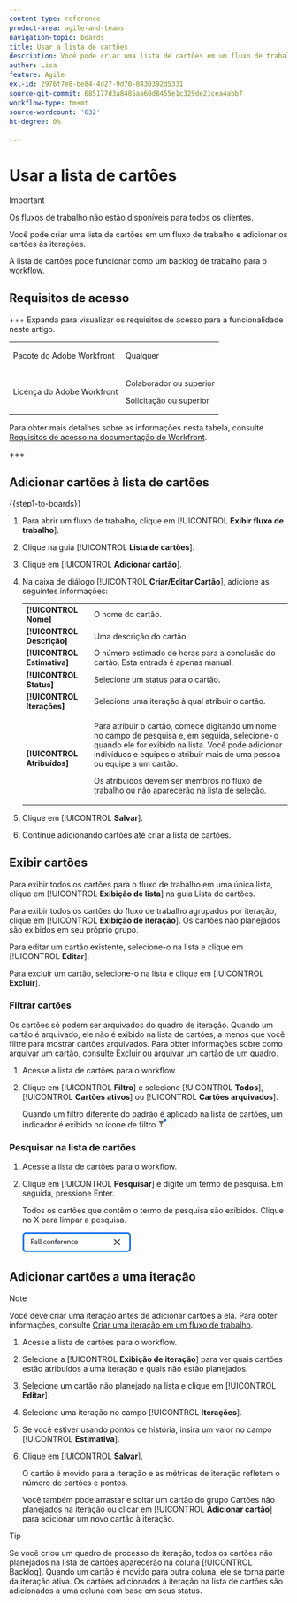 ```yaml
---
content-type: reference
product-area: agile-and-teams
navigation-topic: boards
title: Usar a lista de cartões
description: Você pode criar uma lista de cartões em um fluxo de trabalho e adicionar os cartões às iterações.
author: Lisa
feature: Agile
exl-id: 2976f7e8-be84-4d27-9d70-8430392d5331
source-git-commit: 685177d3a8485aa60d8455e1c329de21cea4abb7
workflow-type: tm+mt
source-wordcount: '632'
ht-degree: 0%

---
```


# Usar a lista de cartões

>[!IMPORTANT]
>
>Os fluxos de trabalho não estão disponíveis para todos os clientes.

Você pode criar uma lista de cartões em um fluxo de trabalho e adicionar os cartões às iterações.

A lista de cartões pode funcionar como um backlog de trabalho para o workflow.

## Requisitos de acesso

+++ Expanda para visualizar os requisitos de acesso para a funcionalidade neste artigo.

<table style="table-layout:auto"> 
 <col> 
 <col> 
 <tbody> 
  <tr> 
   <td role="rowheader">Pacote do Adobe Workfront</td> 
   <td> <p>Qualquer</p> </td> 
  </tr> 
  <tr> 
   <td role="rowheader">Licença do Adobe Workfront</td> 
   <td> 
   <p>Colaborador ou superior</p> 
   <p>Solicitação ou superior</p>
   </td> 
  </tr> 
 </tbody> 
</table>

Para obter mais detalhes sobre as informações nesta tabela, consulte [Requisitos de acesso na documentação do Workfront](/help/quicksilver/administration-and-setup/add-users/access-levels-and-object-permissions/access-level-requirements-in-documentation.md).

+++

## Adicionar cartões à lista de cartões

{{step1-to-boards}}

1. Para abrir um fluxo de trabalho, clique em [!UICONTROL **Exibir fluxo de trabalho**].
1. Clique na guia [!UICONTROL **Lista de cartões**].
1. Clique em [!UICONTROL **Adicionar cartão**].
1. Na caixa de diálogo [!UICONTROL **Criar/Editar Cartão**], adicione as seguintes informações:

   <table style="table-layout:auto"> 
    <tbody> 
     <tr> 
      <td><strong>[!UICONTROL Nome]</strong></td> 
      <td>O nome do cartão.</td> 
     </tr> 
     <tr> 
      <td><strong>[!UICONTROL Descrição]</strong></td> 
      <td>Uma descrição do cartão.</td> 
     </tr>
     <tr> 
      <td><strong>[!UICONTROL Estimativa]</strong></td> 
      <td>O número estimado de horas para a conclusão do cartão. Esta entrada é apenas manual.</td> 
     </tr>
     <tr> 
      <td><strong>[!UICONTROL Status]</strong></td> 
      <td>Selecione um status para o cartão.</td> 
     </tr>
     <tr> 
      <td><strong>[!UICONTROL Iterações]</strong></td> 
      <td>Selecione uma iteração à qual atribuir o cartão.</td> 
     </tr>
     <tr> 
      <td><strong>[!UICONTROL Atribuídos]</strong></td> 
      <td><p>Para atribuir o cartão, comece digitando um nome no campo de pesquisa e, em seguida, selecione-o quando ele for exibido na lista. Você pode adicionar indivíduos e equipes e atribuir mais de uma pessoa ou equipe a um cartão.</p><p>Os atribuídos devem ser membros no fluxo de trabalho ou não aparecerão na lista de seleção.</p></td> 
     </tr>
    </tbody> 
   </table>

1. Clique em [!UICONTROL **Salvar**].
1. Continue adicionando cartões até criar a lista de cartões.

## Exibir cartões

Para exibir todos os cartões para o fluxo de trabalho em uma única lista, clique em [!UICONTROL **Exibição de lista**] na guia Lista de cartões.

Para exibir todos os cartões do fluxo de trabalho agrupados por iteração, clique em [!UICONTROL **Exibição de iteração**]. Os cartões não planejados são exibidos em seu próprio grupo.

Para editar um cartão existente, selecione-o na lista e clique em [!UICONTROL **Editar**].

Para excluir um cartão, selecione-o na lista e clique em [!UICONTROL **Excluir**].

### Filtrar cartões

Os cartões só podem ser arquivados do quadro de iteração. Quando um cartão é arquivado, ele não é exibido na lista de cartões, a menos que você filtre para mostrar cartões arquivados. Para obter informações sobre como arquivar um cartão, consulte [Excluir ou arquivar um cartão de um quadro](/help/quicksilver/agile/get-started-with-boards/delete-board-items.md).

1. Acesse a lista de cartões para o workflow.
1. Clique em [!UICONTROL **Filtro**] e selecione [!UICONTROL **Todos**], [!UICONTROL **Cartões ativos**] ou [!UICONTROL **Cartões arquivados**].

   Quando um filtro diferente do padrão é aplicado na lista de cartões, um indicador é exibido no ícone de filtro ![Filtro aplicado](assets/boards-filterapplied-30x30.png).

### Pesquisar na lista de cartões

1. Acesse a lista de cartões para o workflow.
1. Clique em [!UICONTROL **Pesquisar**] e digite um termo de pesquisa. Em seguida, pressione Enter.

   Todos os cartões que contêm o termo de pesquisa são exibidos.
Clique no X para limpar a pesquisa.

   ![Pesquisar cartões em um quadro](assets/boards-searchbox.png)

## Adicionar cartões a uma iteração

>[!NOTE]
>
>Você deve criar uma iteração antes de adicionar cartões a ela. Para obter informações, consulte [Criar uma iteração em um fluxo de trabalho](/help/quicksilver/agile/use-boards-agile-planning-tools/create-an-iteration-in-workstream.md).

1. Acesse a lista de cartões para o workflow.
1. Selecione a [!UICONTROL **Exibição de iteração**] para ver quais cartões estão atribuídos a uma iteração e quais não estão planejados.
1. Selecione um cartão não planejado na lista e clique em [!UICONTROL **Editar**].
1. Selecione uma iteração no campo [!UICONTROL **Iterações**].
1. Se você estiver usando pontos de história, insira um valor no campo [!UICONTROL **Estimativa**].
1. Clique em [!UICONTROL **Salvar**].

   O cartão é movido para a iteração e as métricas de iteração refletem o número de cartões e pontos.

   Você também pode arrastar e soltar um cartão do grupo Cartões não planejados na iteração ou clicar em [!UICONTROL **Adicionar cartão**] para adicionar um novo cartão à iteração.

>[!TIP]
>
>Se você criou um quadro de processo de iteração, todos os cartões não planejados na lista de cartões aparecerão na coluna [!UICONTROL Backlog]. Quando um cartão é movido para outra coluna, ele se torna parte da iteração ativa. Os cartões adicionados à iteração na lista de cartões são adicionados a uma coluna com base em seus status.
